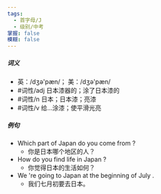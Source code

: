 ```yaml
---
tags:
  - 首字母/J
  - 级别/中考
掌握: false
模糊: false
---
```

##### 词义
- 英：/dʒə'pæn/； 美：/dʒə'pæn/
- #词性/adj  日本漆器的；涂了日本漆的
- #词性/n  日本；日本漆；亮漆
- #词性/v  给…涂漆；使平滑光亮
##### 例句
- Which part of Japan do you come from ?
	- 你是日本哪个地区的人？
- How do you find life in Japan ?
	- 你觉得日本的生活如何？
- We 're going to Japan at the beginning of July .
	- 我们七月初要去日本。
